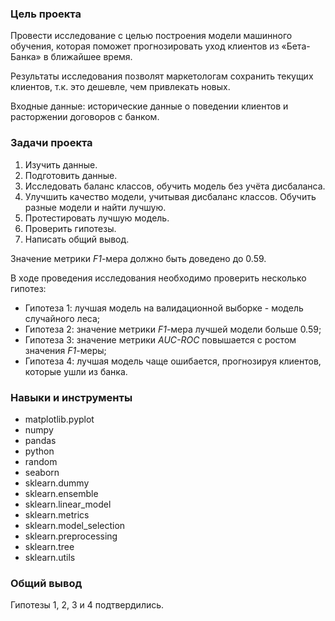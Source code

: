### Цель проекта

Провести исследование с целью построения модели машинного обучения, которая поможет прогнозировать уход клиентов из «Бета-Банка» в ближайшее время.

Результаты исследования позволят маркетологам сохранить текущих клиентов, т.к. это дешевле, чем привлекать новых.

Входные данные: исторические данные о поведении клиентов и расторжении договоров с банком.


### Задачи проекта

1. Изучить данные.
2. Подготовить данные.
3. Исследовать баланс классов, обучить модель без учёта дисбаланса.
4. Улучшить качество модели, учитывая дисбаланс классов. Обучить разные модели и найти лучшую.
5. Протестировать лучшую модель.
6. Проверить гипотезы.
7. Написать общий вывод.

Значение метрики *F1*-мера должно быть доведено до 0.59.

В ходе проведения исследования необходимо проверить несколько гипотез:

- Гипотеза 1: лучшая модель на валидационной выборке - модель случайного леса;
- Гипотеза 2: значение метрики *F1*-мера лучшей модели больше 0.59;
- Гипотеза 3: значение метрики *AUC-ROC* повышается с ростом значения *F1*-меры;
- Гипотеза 4: лучшая модель чаще ошибается, прогнозируя клиентов, которые ушли из банка.


### Навыки и инструменты

- matplotlib.pyplot
- numpy
- pandas
- python
- random
- seaborn
- sklearn.dummy
- sklearn.ensemble
- sklearn.linear_model
- sklearn.metrics
- sklearn.model_selection
- sklearn.preprocessing
- sklearn.tree
- sklearn.utils


### Общий вывод

Гипотезы 1, 2, 3 и 4 подтвердились.
